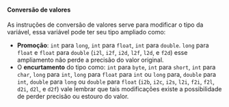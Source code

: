 #### Conversão de valores

 
As instruções de conversão de valores serve para modificar o tipo da variável, essa variável pode ter seu tipo ampliado como: 

* **Promoção**: `int` para `long`, `int` para `float`, `int` para `double`. `long` para `float` e `float` para `double` (`i2l`, `i2f`, `i2d`, `l2f`, `l2d`, e `f2d`) esse ampliamento não perde a precisão do valor original. 
*  O **encurtamento** do tipo como: `int` para `byte`, `int` para `short`, `int` para `char`, `long` para `int`, `long` para `float` para `int` ou `long` para, `double` para `int`, `double` para `long` ou `double` para `float` (`i2b`, `i2c`, `i2s`, `l2i`, `f2i`, `f2l`, `d2i`, `d2l`, e `d2f`) vale lembrar que tais modificações existe a possibilidade de perder precisão ou estouro do valor.

